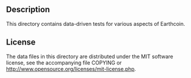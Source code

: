 Description
------------

This directory contains data-driven tests for various aspects of Earthcoin.

License
--------

The data files in this directory are distributed under the MIT software
license, see the accompanying file COPYING or
http://www.opensource.org/licenses/mit-license.php.

